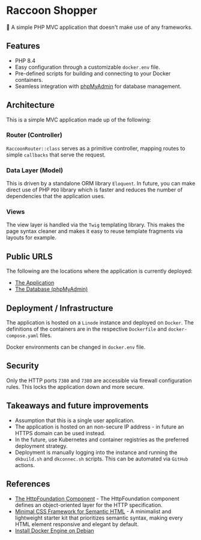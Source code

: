 # Raccoon Shopper

🚀 A simple PHP MVC application that doesn't make use of any frameworks.

## Features

- PHP 8.4
- Easy configuration through a customizable `docker.env` file.
- Pre-defined scripts for building and connecting to your Docker containers.
- Seamless integration with [phpMyAdmin](https://www.phpmyadmin.net/) for database management.

## Architecture

This is a simple MVC application made up of the following:

### Router (Controller)

`RaccoonRouter::class` serves as a primitive controller, mapping routes to simple `callbacks` that serve the request.

### Data Layer (Model)

This is driven by a standalone ORM library `Eloquent`. In future, you can make direct use of PHP `PDO` library which is
faster and reduces the number of dependencies that the application uses.

### Views

The view layer is handled via the `Twig` templating library. This makes the page syntax cleaner and makes it easy to
reuse template fragments via layouts for example.

## Public URLS

The following are the locations where the application is currently deployed:

- [The Application](http://172.105.135.111:7380)
- [The Database (phpMyAdmin)](http://172.105.135.111:7381)

## Deployment / Infrastructure

The application is hosted on a `Linode` instance and deployed on `Docker`. The definitions of the containers are in the
respective `Dockerfile` and `docker-compose.yaml` files.

Docker environments can be changed in `docker.env` file.

## Security

Only the HTTP ports `7380` and `7380` are accessible via firewall configuration rules. This locks the application down
and more secure.

## Takeaways and future improvements

- Assumption that this is a single user application.
- The application is hosted on an non-secure IP address - in future an HTTPS domain can be used instead.
- In the future, use Kubernetes and container registries as the preferred deployment strategy.
- Deployment is manually logging into the instance and running the `dkbuild.sh` and `dkconnec.sh` scripts. This can be
  automated via `GitHub` actions.

## References

- [The HttpFoundation Component](https://symfony.com/doc/current/components/http_foundation.html) - The HttpFoundation
  component defines an object-oriented layer for the HTTP specification.
- [Minimal CSS Framework for Semantic HTML](https://picocss.com/) - A minimalist and lightweight starter kit that
  prioritizes semantic syntax, making every HTML element responsive and elegant by default.
- [Install Docker Engine on Debian](https://docs.docker.com/engine/install/debian/) 



